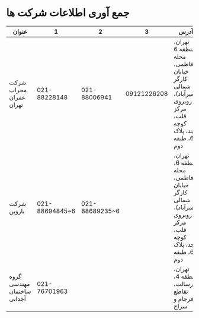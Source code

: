 # جمع آوری اطلاعات شرکت ها

|عنوان|1|2|3|آدرس| سایت دارد؟|ایمیل
|---|---|---|---|---|---|---|
|شرکت محراب عمران تهران|021-88228148|021-88006941|09121226208|تهران، منطقه 6 محله فاطمی، خیابان کارگر شمالی (امیرآباد)، روبروی مرکز قلب، کوچه مجد، پلاک 69، طبقه دوم
|شرکت باروبن|021-88694845~6|021-88689235~6||تهران، منطقه 6، محله فاطمی، خیابان کارگر شمالی (امیرآباد)، روبروی مرکز قلب، کوچه مجد، پلاک 69، طبقه دوم|[baroobon.com](https://baroobon.com)|info@baroobon.com|
|گروه مهندسی ساختمان آجدانی|021-76701963|||تهران، منطقه 4، رسالت، تقاطع فرجام و سراج| ندارد|
